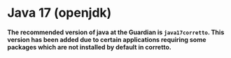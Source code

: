 # Java 17 (openjdk)

**The recommended version of java at the Guardian is `java17corretto`. This version has been added due to certain applications requiring some packages which are not installed by default in corretto.**